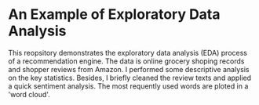 # An Example of Exploratory Data Analysis

This reopsitory demonstrates the exploratory data analysis (EDA) process of a recommendation engine. The data is online grocery shoping records and shopper reviews from Amazon. I performed some descriptive analysis on the key statistics.  Besides, I briefly cleaned the review texts and applied a quick sentiment analysis. The most requently used words are ploted in a 'word cloud'.


